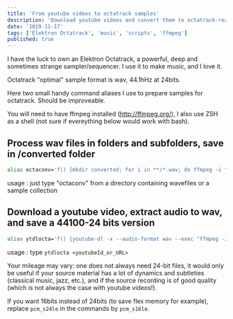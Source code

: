```yaml
---
title: 'From youtube videos to octatrack samples'
description: 'Download youtube videos and convert them to octatrack-ready samples'
date: '2019-11-17'
tags: ['Elektron Octatrack', 'music', 'scripts', 'ffmpeg']
published: true
---
```


I have the luck to own an Elektron Octatrack, a powerful, deep and sometimes strange sampler/sequencer. I use it to make music, and I love it.

Octatrack "optimal" sample format is wav, 44.1hHz at 24bits.

Here two small handy command aliases I use to prepare samples for octatrack. Should be improveable.

You will need to have ffmpeg installed (http://ffmpeg.org/), I also use ZSH as a shell (not sure if evereything below would work with bash).

## Process wav files in folders and subfolders, save in /converted folder

```bash
alias octaconv='f() {mkdir converted; for i in **/*.wav; do ffmpeg -i "$i" -acodec pcm_s24le -ar 44100 "converted/${i%.*}.wav"; done};f'
```

usage : just type "octaconv" from a directory containing wavefiles or a sample collection

## Download a youtube video, extract audio to wav, and save a 44100-24 bits version

```bash
alias ytdlocta='f() {youtube-dl -x --audio-format wav --exec "ffmpeg -i {} -acodec pcm_s24le -ar 44100 {}.24.wav" $1 };f'
```

usage : type `ytdlocta <youtubeId_or_URL>`

Your mileage may vary: one does not always need 24-bit files, it would only be useful if your source material has a lot of dynamics and subtleties (classical music, jazz, etc.), and if the source recording is of good quality (which is not always the case with youtube videos!).

If you want 16bits instead of 24bits (to save flex memory for example), replace `pcm_s24le` in the commands by `pcm_s16le`.
